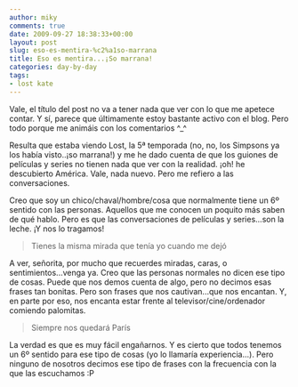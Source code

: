 ```yaml
---
author: miky
comments: true
date: 2009-09-27 18:38:33+00:00
layout: post
slug: eso-es-mentira-%c2%a1so-marrana
title: Eso es mentira...¡So marrana!
categories: day-by-day
tags:
- lost kate
---
```


Vale, el título del post no va a tener nada que ver con lo que me apetece contar. Y sí, parece que últimamente estoy bastante activo con el blog. Pero todo porque me animáis con los comentarios ^_^

Resulta que estaba viendo Lost, la 5ª temporada (no, no, los Simpsons ya los había visto..¡so marrana!) y me he dado cuenta de que los guiones de películas y series no tienen nada que ver con la realidad. ¡oh! he descubierto América. Vale, nada nuevo. Pero me refiero a las conversaciones.

Creo que soy un chico/chaval/hombre/cosa que normalmente tiene un 6º sentido con las personas. Aquellos que me conocen un poquito más saben de qué hablo. Pero es que las conversaciones de películas y series...son la leche. ¡Y nos lo tragamos!




> Tienes la misma mirada que tenía yo cuando me dejó




A ver, señorita, por mucho que recuerdes miradas, caras, o sentimientos...venga ya. Creo que las personas normales no dicen ese tipo de cosas. Puede que nos demos cuenta de algo, pero no decimos esas frases tan bonitas. Pero son frases que nos cautivan...que nos encantan. Y, en parte por eso, nos encanta estar frente al televisor/cine/ordenador comiendo palomitas.




> Siempre nos quedará París




La verdad es que es muy fácil engañarnos. Y es cierto que todos tenemos un 6º sentido para ese tipo de cosas (yo lo llamaría experiencia...). Pero ninguno de nosotros decimos ese tipo de frases con la frecuencia con la que las escuchamos :P
